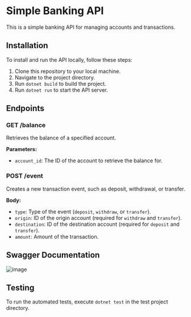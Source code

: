 # Simple Banking API

This is a simple banking API for managing accounts and transactions.

## Installation

To install and run the API locally, follow these steps:

1. Clone this repository to your local machine.
2. Navigate to the project directory.
3. Run `dotnet build` to build the project.
4. Run `dotnet run` to start the API server.

## Endpoints

### GET /balance

Retrieves the balance of a specified account.

**Parameters:**
- `account_id`: The ID of the account to retrieve the balance for.

### POST /event

Creates a new transaction event, such as deposit, withdrawal, or transfer.

**Body:**
- `type`: Type of the event (`deposit`, `withdraw`, or `transfer`).
- `origin`: ID of the origin account (required for `withdraw` and `transfer`).
- `destination`: ID of the destination account (required for `deposit` and `transfer`).
- `amount`: Amount of the transaction.

## Swagger Documentation

![image](https://github.com/gabrielsvpinheiro/SimpleBanking.API/assets/81546353/3dfa14c3-ea05-4e96-b677-aba8866a1faf)

## Testing

To run the automated tests, execute `dotnet test` in the test project directory.
